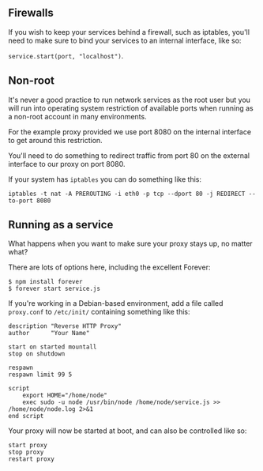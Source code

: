 Firewalls
---------

If you wish to keep your services behind a firewall, such as iptables, you'll need to make sure to bind your services to an internal interface, like so: 

```service.start(port, "localhost")```.

Non-root
--------

It's never a good practice to run network services as the root user but you will run into operating system restriction of available ports when running as a non-root account in many environments.

For the example proxy provided we use port 8080 on the internal interface to get around this restriction. 

You'll need to do something to redirect traffic from port 80 on the external interface to our proxy on port 8080. 

If your system has ```iptables``` you can do something like this: 

```iptables -t nat -A PREROUTING -i eth0 -p tcp --dport 80 -j REDIRECT --to-port 8080```

Running as a service
--------------------

What happens when you want to make sure your proxy stays up, no matter what?

There are lots of options here, including the excellent Forever:

```
$ npm install forever
$ forever start service.js
```

If you're working in a Debian-based environment, add a file called ```proxy.conf``` to ```/etc/init/``` containing something like this:

```
description "Reverse HTTP Proxy"
author      "Your Name"
 
start on started mountall
stop on shutdown

respawn
respawn limit 99 5
 
script
    export HOME="/home/node"
    exec sudo -u node /usr/bin/node /home/node/service.js >> /home/node/node.log 2>&1
end script
```

Your proxy will now be started at boot, and can also be controlled like so:

```
start proxy
stop proxy
restart proxy
```